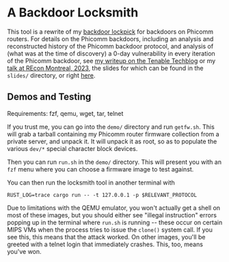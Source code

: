 # A Backdoor Locksmith

This tool is a rewrite of my [backdoor lockpick](https://github.com/oblivia-simplex/backdoor-lockpick) for backdoors
on Phicomm routers. For details on the Phicomm backdoors, including an analysis and reconstructed history of the
Phicomm backdoor protocol, and analysis of (what was at the time of discovery) a 0-day vulnerability in every 
iteration of the Phicomm backdoor, see [my writeup on the Tenable Techblog](https://medium.com/tenable-techblog/a-backdoor-lockpick-d847a83f4496) or my [talk at REcon Montreal, 2023](https://cfp.recon.cx/2023/talk/JBQEMS/), the slides for which can be found in the `slides/` directory, or right [here](https://github.com/oblivia-simplex/backdoor-locksmith/blob/master/slides/REcon2023_A_Backdoor_Lockpick.pdf). 


## Demos and Testing

Requirements: fzf, qemu, wget, tar, telnet

If you trust me, you can go into the `demo/` directory and run `getfw.sh`. This will grab a tarball containing my Phicomm router firmware collection from a private server, and unpack it. It will unpack it as root, so as to populate the various `dev/*` special character block devices.

Then you can run `run.sh` in the `demo/` directory. This will present you with an `fzf` menu where you can choose a firmware image to test against. 

You can then run the locksmith tool in another terminal with

```
RUST_LOG=trace cargo run -- -t 127.0.0.1 -p $RELEVANT_PROTOCOL
```

Due to limitations with the QEMU emulator, you won't actually get a shell on most of these images, but you should either see "illegal instruction" errors popping up in the terminal where `run.sh` is running -- these occur on certain MIPS VMs when the process tries to issue the `clone()` system call. If you see this, this means that the attack worked. On other images, you'll be greeted with a telnet login that immediately crashes. This, too, means you've won.


